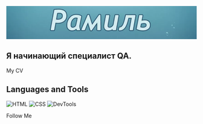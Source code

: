 ![Header](https://github.com/Ramil-1223/ramil-1223/blob/1f0023cb8686da322f5dd1d15c5c03050aa3f529/assets/Рамиль.png)

## Я начинающий специалист QA.

My CV

## Languages and Tools
![HTML](https://img.shields.io/badge/-HTML-d00?style=for-the-badge&logo=HTML5)
![CSS](https://img.shields.io/badge/-CSS-1976d2?style=for-the-badge&logo=CSS3)
![DevTools](https://img.shields.io/badge/-DevTools-fe2?style=for-the-badge&logo=google-chrome)


Follow Me